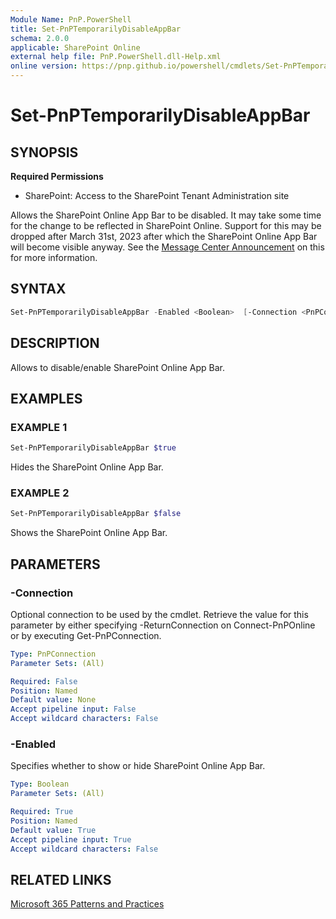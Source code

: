 ```yaml
---
Module Name: PnP.PowerShell
title: Set-PnPTemporarilyDisableAppBar
schema: 2.0.0
applicable: SharePoint Online
external help file: PnP.PowerShell.dll-Help.xml
online version: https://pnp.github.io/powershell/cmdlets/Set-PnPTemporarilyDisableAppBar.html
---
```

 
# Set-PnPTemporarilyDisableAppBar

## SYNOPSIS

**Required Permissions**

* SharePoint: Access to the SharePoint Tenant Administration site

Allows the SharePoint Online App Bar to be disabled. It may take some time for the change to be reflected in SharePoint Online. Support for this may be dropped after March 31st, 2023 after which the SharePoint Online App Bar will become visible anyway. See the [Message Center Announcement](https://admin.microsoft.com/Adminportal/Home#/MessageCenter/:/messages/MC428505) on this for more information.

## SYNTAX

```powershell
Set-PnPTemporarilyDisableAppBar -Enabled <Boolean>  [-Connection <PnPConnection>] 
```

## DESCRIPTION

Allows to disable/enable SharePoint Online App Bar.

## EXAMPLES

### EXAMPLE 1
```powershell
Set-PnPTemporarilyDisableAppBar $true
```

Hides the SharePoint Online App Bar. 

### EXAMPLE 2
```powershell
Set-PnPTemporarilyDisableAppBar $false
```

Shows the SharePoint Online App Bar. 

## PARAMETERS

### -Connection
Optional connection to be used by the cmdlet. Retrieve the value for this parameter by either specifying -ReturnConnection on Connect-PnPOnline or by executing Get-PnPConnection.

```yaml
Type: PnPConnection
Parameter Sets: (All)

Required: False
Position: Named
Default value: None
Accept pipeline input: False
Accept wildcard characters: False
```

### -Enabled
Specifies whether to show or hide SharePoint Online App Bar.

```yaml
Type: Boolean
Parameter Sets: (All)

Required: True
Position: Named
Default value: True
Accept pipeline input: True
Accept wildcard characters: False
```

## RELATED LINKS

[Microsoft 365 Patterns and Practices](https://aka.ms/m365pnp)

